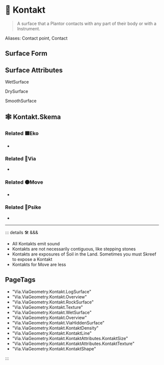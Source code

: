 # 🔻 <via>Kontakt</via>

> A surface that a Plantor contacts with any part of their body or with a Instrument.

Aliases: Contact point, Contact

## Surface Form

## Surface Attributes

WetSurface

DrySurface

SmoothSurface

## 🕸 Kontakt.Skema

### Related 🟩<eko>Eko</eko>

-

### Related 🔻<via>Via</via>

-

### Related 🟠<move>Move</move>

-

### Related 💜<psike>Psike</psike>

-

---

<!-- =================================================== -->
<!-- =================================================== -->
<!-- =================================================== -->
<!-- =================================================== -->
<!-- =================================================== -->
::: details 🛠 <dev>&&&</dev>

- All Kontakts emit sound
- Kontakts are not necessarily contiguous, like stepping stones
- Kontakts are exposures of Soil in the Land. Sometimes you must Skreef to expose a Kontakt
- Kontakts for Move are less

<h2>PageTags</h2>

- "Via.ViaGeometry.Kontakt.LogSurface"
- "Via.ViaGeometry.Kontakt.Overview"
- "Via.ViaGeometry.Kontakt.RockSurface"
- "Via.ViaGeometry.Kontakt.Texture"
- "Via.ViaGeometry.Kontakt.WetSurface"
- "Via.ViaGeometry.Kontakt.Overview"
- "Via.ViaGeometry.Kontakt.ViaHiddenSurface"
- "Via.ViaGeometry.Kontakt.KontaktDensity"
- "Via.ViaGeometry.Kontakt.KontaktLine"
- "Via.ViaGeometry.Kontakt.KontaktAttributes.KontaktSize"
- "Via.ViaGeometry.Kontakt.KontaktAttributes.KontaktTexture"
- "Via.ViaGeometry.Kontakt.KontaktShape"

:::
